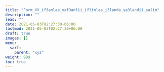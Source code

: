 ```yaml
---
title: "Form_XV_if3anlaa_yaf3anlii_if3inlaa_i3landa_ya3landii_salim"
description: ""
lead: ""
date: 2021-05-03T02:27:30+06:00
lastmod: 2021-05-03T02:27:30+06:00
draft: true
images: []
menu: 
  sarf:
    parent: "xyz"
weight: 999
toc: true
---
```



